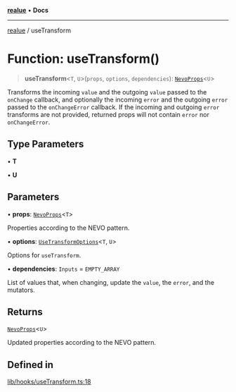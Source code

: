 [**realue**](../README.md) • **Docs**

***

[realue](../README.md) / useTransform

# Function: useTransform()

> **useTransform**\<`T`, `U`\>(`props`, `options`, `dependencies`): [`NevoProps`](../type-aliases/NevoProps.md)\<`U`\>

Transforms the incoming `value` and the outgoing `value` passed to the `onChange` callback, and optionally the incoming `error` and the outgoing `error` passed to the `onChangeError` callback. If the incoming and outgoing `error` transforms are not provided, returned props will not contain `error` nor `onChangeError`.

## Type Parameters

• **T**

• **U**

## Parameters

• **props**: [`NevoProps`](../type-aliases/NevoProps.md)\<`T`\>

Properties according to the NEVO pattern.

• **options**: [`UseTransformOptions`](../type-aliases/UseTransformOptions.md)\<`T`, `U`\>

Options for `useTransform`.

• **dependencies**: `Inputs` = `EMPTY_ARRAY`

List of values that, when changing, update the `value`, the `error`, and the mutators.

## Returns

[`NevoProps`](../type-aliases/NevoProps.md)\<`U`\>

Updated properties according to the NEVO pattern.

## Defined in

[lib/hooks/useTransform.ts:18](https://github.com/nevoland/realue/blob/cbce77129663d64110c6eeb5270a3b7841e0b453/lib/hooks/useTransform.ts#L18)
